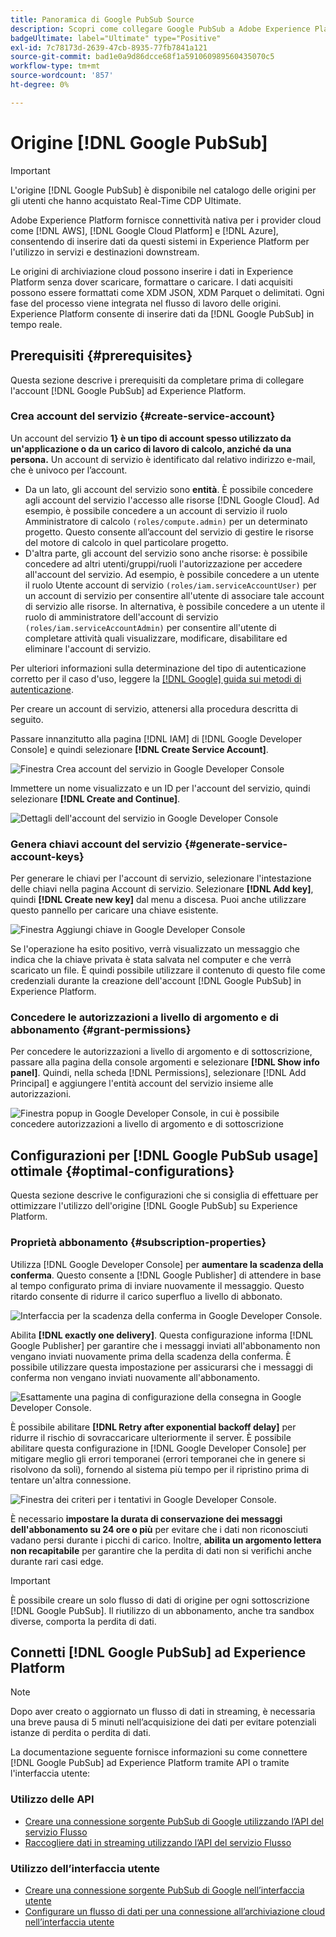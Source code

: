 ```yaml
---
title: Panoramica di Google PubSub Source
description: Scopri come collegare Google PubSub a Adobe Experience Platform utilizzando le API o l’interfaccia utente.
badgeUltimate: label="Ultimate" type="Positive"
exl-id: 7c78173d-2639-47cb-8935-77fb7841a121
source-git-commit: bad1e0a9d86dcce68f1a591060989560435070c5
workflow-type: tm+mt
source-wordcount: '857'
ht-degree: 0%

---
```


# Origine [!DNL Google PubSub]

>[!IMPORTANT]
>
>L&#39;origine [!DNL Google PubSub] è disponibile nel catalogo delle origini per gli utenti che hanno acquistato Real-Time CDP Ultimate.

Adobe Experience Platform fornisce connettività nativa per i provider cloud come [!DNL AWS], [!DNL Google Cloud Platform] e [!DNL Azure], consentendo di inserire dati da questi sistemi in Experience Platform per l&#39;utilizzo in servizi e destinazioni downstream.

Le origini di archiviazione cloud possono inserire i dati in Experience Platform senza dover scaricare, formattare o caricare. I dati acquisiti possono essere formattati come XDM JSON, XDM Parquet o delimitati. Ogni fase del processo viene integrata nel flusso di lavoro delle origini. Experience Platform consente di inserire dati da [!DNL Google PubSub] in tempo reale.

## Prerequisiti {#prerequisites}

Questa sezione descrive i prerequisiti da completare prima di collegare l&#39;account [!DNL Google PubSub] ad Experience Platform.

### Crea account del servizio {#create-service-account}

Un account del servizio **1} è un tipo di account spesso utilizzato da un&#39;applicazione o da un carico di lavoro di calcolo, anziché da una persona.** Un account di servizio è identificato dal relativo indirizzo e-mail, che è univoco per l’account.

* Da un lato, gli account del servizio sono **entità**. È possibile concedere agli account del servizio l&#39;accesso alle risorse [!DNL Google Cloud]. Ad esempio, è possibile concedere a un account di servizio il ruolo Amministratore di calcolo `(roles/compute.admin)` per un determinato progetto. Questo consente all’account del servizio di gestire le risorse del motore di calcolo in quel particolare progetto.
* D&#39;altra parte, gli account del servizio sono anche risorse: è possibile concedere ad altri utenti/gruppi/ruoli l&#39;autorizzazione per accedere all&#39;account del servizio. Ad esempio, è possibile concedere a un utente il ruolo Utente account di servizio `(roles/iam.serviceAccountUser)` per un account di servizio per consentire all&#39;utente di associare tale account di servizio alle risorse. In alternativa, è possibile concedere a un utente il ruolo di amministratore dell&#39;account di servizio `(roles/iam.serviceAccountAdmin)` per consentire all&#39;utente di completare attività quali visualizzare, modificare, disabilitare ed eliminare l&#39;account di servizio.

Per ulteriori informazioni sulla determinazione del tipo di autenticazione corretto per il caso d&#39;uso, leggere la [[!DNL Google] guida sui metodi di autenticazione](https://cloud.google.com/docs/authentication).

Per creare un account di servizio, attenersi alla procedura descritta di seguito.

Passare innanzitutto alla pagina [!DNL IAM] di [!DNL Google Developer Console] e quindi selezionare **[!DNL Create Service Account]**.

![Finestra Crea account del servizio in Google Developer Console](../../images/tutorials/create/google-pubsub/create-service-account.png)

Immettere un nome visualizzato e un ID per l&#39;account del servizio, quindi selezionare **[!DNL Create and Continue]**.

![Dettagli dell&#39;account del servizio in Google Developer Console](../../images/tutorials/create/google-pubsub/service-account-details.png)

### Genera chiavi account del servizio {#generate-service-account-keys}

Per generare le chiavi per l&#39;account di servizio, selezionare l&#39;intestazione delle chiavi nella pagina Account di servizio. Selezionare **[!DNL Add key]**, quindi **[!DNL Create new key]** dal menu a discesa. Puoi anche utilizzare questo pannello per caricare una chiave esistente.

![Finestra Aggiungi chiave in Google Developer Console](../../images/tutorials/create/google-pubsub/add-key.png)

Se l&#39;operazione ha esito positivo, verrà visualizzato un messaggio che indica che la chiave privata è stata salvata nel computer e che verrà scaricato un file. È quindi possibile utilizzare il contenuto di questo file come credenziali durante la creazione dell&#39;account [!DNL Google PubSub] in Experience Platform.

### Concedere le autorizzazioni a livello di argomento e di abbonamento {#grant-permissions}

Per concedere le autorizzazioni a livello di argomento e di sottoscrizione, passare alla pagina della console argomenti e selezionare **[!DNL Show info panel]**. Quindi, nella scheda [!DNL Permissions], selezionare [!DNL Add Principal] e aggiungere l&#39;entità account del servizio insieme alle autorizzazioni.

![Finestra popup in Google Developer Console, in cui è possibile concedere autorizzazioni a livello di argomento e di sottoscrizione](../../images/tutorials/create/google-pubsub/add-principal.png)

## Configurazioni per [!DNL Google PubSub usage] ottimale {#optimal-configurations}

Questa sezione descrive le configurazioni che si consiglia di effettuare per ottimizzare l&#39;utilizzo dell&#39;origine [!DNL Google PubSub] su Experience Platform.

### Proprietà abbonamento {#subscription-properties}

Utilizza [!DNL Google Developer Console] per **aumentare la scadenza della conferma**. Questo consente a [!DNL Google Publisher] di attendere in base al tempo configurato prima di inviare nuovamente il messaggio. Questo ritardo consente di ridurre il carico superfluo a livello di abbonato.

![Interfaccia per la scadenza della conferma in Google Developer Console.](../../images/tutorials/create/google-pubsub/acknowledgement-deadline.png)

Abilita **[!DNL exactly one delivery]**. Questa configurazione informa [!DNL Google Publisher] per garantire che i messaggi inviati all&#39;abbonamento non vengano inviati nuovamente prima della scadenza della conferma. È possibile utilizzare questa impostazione per assicurarsi che i messaggi di conferma non vengano inviati nuovamente all&#39;abbonamento.

![Esattamente una pagina di configurazione della consegna in Google Developer Console.](../../images/tutorials/create/google-pubsub/exactly-one-delivery.png)

È possibile abilitare **[!DNL Retry after exponential backoff delay]** per ridurre il rischio di sovraccaricare ulteriormente il server. È possibile abilitare questa configurazione in [!DNL Google Developer Console] per mitigare meglio gli errori temporanei (errori temporanei che in genere si risolvono da soli), fornendo al sistema più tempo per il ripristino prima di tentare un&#39;altra connessione.

![Finestra dei criteri per i tentativi in Google Developer Console.](../../images/tutorials/create/google-pubsub/retry-policy.png)

È necessario **impostare la durata di conservazione dei messaggi dell&#39;abbonamento su 24 ore o più** per evitare che i dati non riconosciuti vadano persi durante i picchi di carico. Inoltre, **abilita un argomento lettera non recapitabile** per garantire che la perdita di dati non si verifichi anche durante rari casi edge.

>[!IMPORTANT]
>
>È possibile creare un solo flusso di dati di origine per ogni sottoscrizione [!DNL Google PubSub]. Il riutilizzo di un abbonamento, anche tra sandbox diverse, comporta la perdita di dati.

## Connetti [!DNL Google PubSub] ad Experience Platform

>[!NOTE]
>
>Dopo aver creato o aggiornato un flusso di dati in streaming, è necessaria una breve pausa di 5 minuti nell’acquisizione dei dati per evitare potenziali istanze di perdita o perdita di dati.

La documentazione seguente fornisce informazioni su come connettere [!DNL Google PubSub] ad Experience Platform tramite API o tramite l&#39;interfaccia utente:

### Utilizzo delle API

* [Creare una connessione sorgente PubSub di Google utilizzando l’API del servizio Flusso](../../tutorials/api/create/cloud-storage/google-pubsub.md)
* [Raccogliere dati in streaming utilizzando l’API del servizio Flusso](../../tutorials/api/collect/streaming.md)

### Utilizzo dell’interfaccia utente

* [Creare una connessione sorgente PubSub di Google nell’interfaccia utente](../../tutorials/ui/create/cloud-storage/google-pubsub.md)
* [Configurare un flusso di dati per una connessione all’archiviazione cloud nell’interfaccia utente](../../tutorials/ui/dataflow/streaming/cloud-storage-streaming.md)
